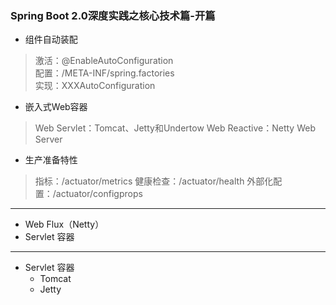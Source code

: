### Spring Boot 2.0深度实践之核心技术篇-开篇
- 组件自动装配
> 激活：@EnableAutoConfiguration  
> 配置：/META-INF/spring.factories  
> 实现：XXXAutoConfiguration  
- 嵌入式Web容器
> Web Servlet：Tomcat、Jetty和Undertow
>Web Reactive：Netty Web Server  
- 生产准备特性
> 指标：/actuator/metrics
> 健康检查：/actuator/health
> 外部化配置：/actuator/configprops
*** 
- Web Flux（Netty）
- Servlet 容器

*** 
- Servlet 容器
  - Tomcat
  - Jetty  
